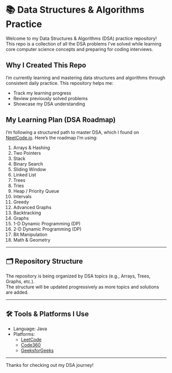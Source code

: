# 📚 Data Structures & Algorithms Practice

Welcome to my Data Structures & Algorithms (DSA) practice repository!  
This repo is a collection of all the DSA problems I’ve solved while learning core computer science concepts and preparing for coding interviews.

## Why I Created This Repo

I’m currently learning and mastering data structures and algorithms through consistent daily practice. This repository helps me:

- Track my learning progress
- Review previously solved problems
- Showcase my DSA understanding

##  My Learning Plan (DSA Roadmap)

I’m following a structured path to master DSA, which I found on [NeetCode.io](https://neetcode.io/roadmap). Here’s the roadmap I’m using:

1. Arrays & Hashing
2. Two Pointers
3. Stack
4. Binary Search
5. Sliding Window
6. Linked List
7. Trees
8. Tries
9. Heap / Priority Queue
10. Intervals
11. Greedy
12. Advanced Graphs
13. Backtracking
14. Graphs
15. 1-D Dynamic Programming (DP)
16. 2-D Dynamic Programming (DP)
17. Bit Manipulation
18. Math & Geometry

---

## 🗂️ Repository Structure

The repository is being organized by DSA topics (e.g., Arrays, Trees, Graphs, etc.).  
The structure will be updated progressively as more topics and solutions are added.

---

## 🛠️ Tools & Platforms I Use

- Language: Java
- Platforms:
    - [LeetCode](https://leetcode.com/u/hasibajahan/)
    - [Code360](https://www.naukri.com/code360/profile/hasibajahan)
    - [GeeksforGeeks](https://www.geeksforgeeks.org/user/hasiba9cwp/)

---

Thanks for checking out my DSA journey!